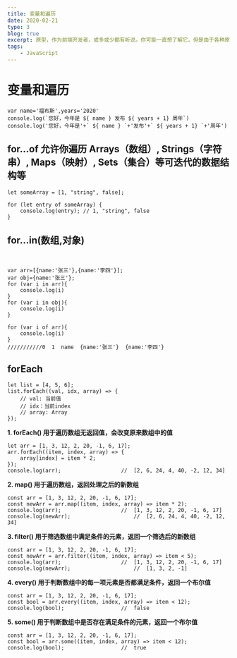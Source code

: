 ```yaml
---
title: 变量和遍历
date: 2020-02-21
type: 3
blog: true
excerpt: 原型，作为前端开发者，或多或少都有听说。你可能一直想了解它，但是由于各种原因还没有了解，现在就跟随我来一起探索它吧。本文将由浅入深，一点一点揭开 JavaScript 原型的神秘面纱。（需要了解基本的 JavaScript 对象知识）
tags:
    - JavaScript
---
```


# 变量和遍历
```
var name='福布斯',years='2020'
console.log(`您好，今年是 ${ name } 发布 ${ years + 1} 周年`)
console.log('您好，今年是'+` ${ name } `+'发布'+` ${ years + 1} `+'周年')
````


## for...of 允许你遍历 Arrays（数组）, Strings（字符串）, Maps（映射）, Sets（集合）等可迭代的数据结构等
```
let someArray = [1, "string", false];
 
for (let entry of someArray) {
    console.log(entry); // 1, "string", false
}
```
## for...in(数组,对象)
```


var arr=[{name:'张三'},{name:'李四'}];
var obj={name:'张三'};
for (var i in arr){
	console.log(i)
}
for (var i in obj){
	console.log(i)
}

for (var i of arr){
	console.log(i)
}
///////////0  1  name  {name:'张三'}  {name:'李四'}
```
## forEach
```
let list = [4, 5, 6];
list.forEach((val, idx, array) => {
    // val: 当前值
    // idx：当前index
    // array: Array
});
```
**1. forEach() 用于遍历数组无返回值，会改变原来数组中的值**
```
let arr = [1, 3, 12, 2, 20, -1, 6, 17];
arr.forEach((item, index, array) => {
    array[index] = item * 2;
});
console.log(arr);					//	[2, 6, 24, 4, 40, -2, 12, 34]
```
**2. map() 用于遍历数组，返回处理之后的新数组**
```
const arr = [1, 3, 12, 2, 20, -1, 6, 17];
const newArr = arr.map((item, index, array) => item * 2);
console.log(arr);					//	[1, 3, 12, 2, 20, -1, 6, 17]
console.log(newArr);					//	[2, 6, 24, 4, 40, -2, 12, 34]
```


**3. filter() 用于筛选数组中满足条件的元素，返回一个筛选后的新数组**
```
const arr = [1, 3, 12, 2, 20, -1, 6, 17];
const newArr = arr.filter((item, index, array) => item < 5);
console.log(arr);					//	[1, 3, 12, 2, 20, -1, 6, 17]
console.log(newArr);					//	[1, 3, 2, -1]
```

**4. every() 用于判断数组中的每一项元素是否都满足条件，返回一个布尔值**
```
const arr = [1, 3, 12, 2, 20, -1, 6, 17];
const bool = arr.every((item, index, array) => item < 12);
console.log(bool);					//	false
```

**5. some() 用于判断数组中是否存在满足条件的元素，返回一个布尔值**
```
const arr = [1, 3, 12, 2, 20, -1, 6, 17];
const bool = arr.some((item, index, array) => item < 12);
console.log(bool);					//	true
```
